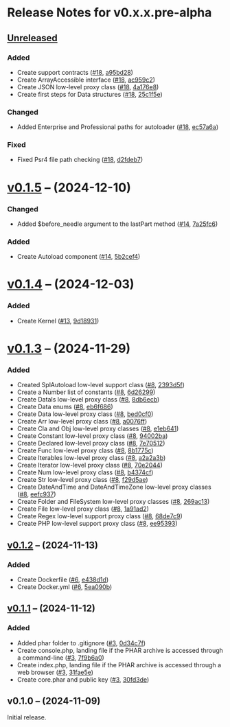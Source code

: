 # Release Notes for v0.x.x.pre-alpha

## [Unreleased](https://github.com/The-FireHub-Project/Core/compare/v0.1.5...develop-pre-alpha-m1)

### Added
- Create support contracts ([#18](https://github.com/The-FireHub-Project/Core/issues/18), [a95bd28](https://github.com/The-FireHub-Project/Core/pull/4/commits/a95bd28))
- Create ArrayAccessible interface ([#18](https://github.com/The-FireHub-Project/Core/issues/18), [ac959c2](https://github.com/The-FireHub-Project/Core/pull/4/commits/ac959c2))
- Create JSON low-level proxy class ([#18](https://github.com/The-FireHub-Project/Core/issues/18), [4a176e8](https://github.com/The-FireHub-Project/Core/pull/4/commits/4a176e8))
- Create first steps for Data structures ([#18](https://github.com/The-FireHub-Project/Core/issues/18), [25c1f5e](https://github.com/The-FireHub-Project/Core/pull/4/commits/25c1f5e))

### Changed
- Added Enterprise and Professional paths for autoloader ([#18](https://github.com/The-FireHub-Project/Core/issues/18), [ec57a6a](https://github.com/The-FireHub-Project/Core/pull/4/commits/ec57a6a))

### Fixed
- Fixed Psr4 file path checking ([#18](https://github.com/The-FireHub-Project/Core/issues/18), [d2fdeb7](https://github.com/The-FireHub-Project/Core/pull/4/commits/d2fdeb7))

# [v0.1.5](https://github.com/The-FireHub-Project/Core/compare/v0.1.3...v0.1.5) – (2024-12-10)

### Changed
- Added $before_needle argument to the lastPart method ([#14](https://github.com/The-FireHub-Project/Core/issues/14), [7a25fc6](https://github.com/The-FireHub-Project/Core/pull/4/commits/7a25fc6))

### Added
- Create Autoload component ([#14](https://github.com/The-FireHub-Project/Core/issues/14), [5b2cef4](https://github.com/The-FireHub-Project/Core/pull/4/commits/5b2cef4))

# [v0.1.4](https://github.com/The-FireHub-Project/Core/compare/v0.1.3...v0.1.4) – (2024-12-03)

### Added
- Create Kernel ([#13](https://github.com/The-FireHub-Project/Core/issues/13), [9d18931](https://github.com/The-FireHub-Project/Core/pull/4/commits/9d18931))

# [v0.1.3](https://github.com/The-FireHub-Project/Core/compare/v0.1.2...v0.1.3) – (2024-11-29)

### Added
- Created SplAutoload low-level support class ([#8](https://github.com/The-FireHub-Project/Core/issues/8), [2393d5f](https://github.com/The-FireHub-Project/Core/pull/4/commits/2393d5f))
- Create a Number list of constants ([#8](https://github.com/The-FireHub-Project/Core/issues/8), [6d26299](https://github.com/The-FireHub-Project/Core/pull/4/commits/6d26299))
- Create DataIs low-level proxy class ([#8](https://github.com/The-FireHub-Project/Core/issues/8), [8db6ecb](https://github.com/The-FireHub-Project/Core/pull/4/commits/8db6ecb))
- Create Data enums ([#8](https://github.com/The-FireHub-Project/Core/issues/8), [eb6f686](https://github.com/The-FireHub-Project/Core/pull/4/commits/eb6f686))
- Create Data low-level proxy class ([#8](https://github.com/The-FireHub-Project/Core/issues/8), [bed0cf0](https://github.com/The-FireHub-Project/Core/pull/4/commits/bed0cf0))
- Create Arr low-level proxy class ([#8](https://github.com/The-FireHub-Project/Core/issues/8), [a0076ff](https://github.com/The-FireHub-Project/Core/pull/4/commits/a0076ff))
- Create Cla and Obj low-level proxy classes ([#8](https://github.com/The-FireHub-Project/Core/issues/8), [e1eb641](https://github.com/The-FireHub-Project/Core/pull/4/commits/e1eb641))
- Create Constant low-level proxy class ([#8](https://github.com/The-FireHub-Project/Core/issues/8), [94002ba](https://github.com/The-FireHub-Project/Core/pull/4/commits/94002ba))
- Create Declared low-level proxy class ([#8](https://github.com/The-FireHub-Project/Core/issues/8), [7e70512](https://github.com/The-FireHub-Project/Core/pull/4/commits/7e70512))
- Create Func low-level proxy class ([#8](https://github.com/The-FireHub-Project/Core/issues/8), [8b1775c](https://github.com/The-FireHub-Project/Core/pull/4/commits/8b1775c))
- Create Iterables low-level proxy class ([#8](https://github.com/The-FireHub-Project/Core/issues/8), [a2a2a3b](https://github.com/The-FireHub-Project/Core/pull/4/commits/a2a2a3b))
- Create Iterator low-level proxy class ([#8](https://github.com/The-FireHub-Project/Core/issues/8), [70e2044](https://github.com/The-FireHub-Project/Core/pull/4/commits/70e2044))
- Create Num low-level proxy class ([#8](https://github.com/The-FireHub-Project/Core/issues/8), [b4374cf](https://github.com/The-FireHub-Project/Core/pull/4/commits/b4374cf))
- Create Str low-level proxy class ([#8](https://github.com/The-FireHub-Project/Core/issues/8), [f29d5ae](https://github.com/The-FireHub-Project/Core/pull/4/commits/f29d5ae))
- Create DateAndTime and DateAndTimeZone low-level proxy classes ([#8](https://github.com/The-FireHub-Project/Core/issues/8), [eefc937](https://github.com/The-FireHub-Project/Core/pull/4/commits/eefc937))
- Create Folder and FileSystem low-level proxy classes ([#8](https://github.com/The-FireHub-Project/Core/issues/8), [269ac13](https://github.com/The-FireHub-Project/Core/pull/4/commits/269ac13))
- Create File low-level proxy class ([#8](https://github.com/The-FireHub-Project/Core/issues/8), [1a91ad2](https://github.com/The-FireHub-Project/Core/pull/4/commits/1a91ad2))
- Create Regex low-level support proxy class ([#8](https://github.com/The-FireHub-Project/Core/issues/8), [68de7c9](https://github.com/The-FireHub-Project/Core/pull/4/commits/68de7c9))
- Create PHP low-level support proxy class ([#8](https://github.com/The-FireHub-Project/Core/issues/8), [ee95393](https://github.com/The-FireHub-Project/Core/pull/4/commits/ee95393))

## [v0.1.2](https://github.com/The-FireHub-Project/Core/compare/v0.1.1...v0.1.2) – (2024-11-13)

### Added
- Create Dockerfile ([#6](https://github.com/The-FireHub-Project/Core/issues/6), [e438d1d](https://github.com/The-FireHub-Project/Core/pull/4/commits/e438d1d))
- Create Docker.yml ([#6](https://github.com/The-FireHub-Project/Core/issues/6), [5ea090b](https://github.com/The-FireHub-Project/Core/pull/4/commits/5ea090b))

## [v0.1.1](https://github.com/The-FireHub-Project/Core/compare/v0.1.0...v0.1.1) – (2024-11-12)

### Added
- Added phar folder to .gitignore ([#3](https://github.com/The-FireHub-Project/Core/issues/3), [0d34c7f](https://github.com/The-FireHub-Project/Core/pull/4/commits/0d34c7f))
- Create console.php, landing file if the PHAR archive is accessed through a command-line ([#3](https://github.com/The-FireHub-Project/Core/issues/3), [7f9b6a0](https://github.com/The-FireHub-Project/Core/pull/4/commits/7f9b6a0))
- Create index.php, landing file if the PHAR archive is accessed through a web browser ([#3](https://github.com/The-FireHub-Project/Core/issues/3), [31fae5e](https://github.com/The-FireHub-Project/Core/pull/4/commits/31fae5e))
- Create core.phar and public key ([#3](https://github.com/The-FireHub-Project/Core/issues/3), [30fd3de](https://github.com/The-FireHub-Project/Core/pull/4/commits/30fd3de))

## v0.1.0 – (2024-11-09)

Initial release.